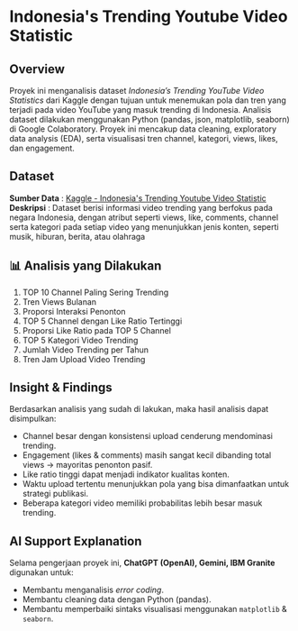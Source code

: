 # Indonesia's Trending Youtube Video Statistic

## Overview
Proyek ini menganalisis dataset *Indonesia’s Trending YouTube Video Statistics* dari Kaggle dengan tujuan untuk menemukan pola dan tren yang terjadi pada video YouTube yang masuk trending di Indonesia. Analisis dataset dilakukan menggunakan Python (pandas, json, matplotlib, seaborn) di Google Colaboratory. Proyek ini mencakup data cleaning, exploratory data analysis (EDA), serta visualisasi tren channel, kategori, views, likes, dan engagement.

## Dataset
**Sumber Data** : [Kaggle - Indonesia's Trending Youtube Video Statistic](https://www.kaggle.com/datasets/syahrulhamdani/indonesias-trending-youtube-video-statistics)
**Deskripsi** : Dataset berisi informasi video trending yang berfokus pada negara Indonesia, dengan atribut seperti views, like, comments, channel serta kategori pada setiap video yang menunjukkan jenis konten, seperti musik, hiburan, berita, atau olahraga

## 📊 Analisis yang Dilakukan
1. TOP 10 Channel Paling Sering Trending  
2. Tren Views Bulanan  
3. Proporsi Interaksi Penonton  
4. TOP 5 Channel dengan Like Ratio Tertinggi  
5. Proporsi Like Ratio pada TOP 5 Channel  
6. TOP 5 Kategori Video Trending  
7. Jumlah Video Trending per Tahun  
8. Tren Jam Upload Video Trending  

## Insight & Findings
Berdasarkan analisis yang sudah di lakukan, maka hasil analisis dapat disimpulkan:
- Channel besar dengan konsistensi upload cenderung mendominasi trending.  
- Engagement (likes & comments) masih sangat kecil dibanding total views → mayoritas penonton pasif.  
- Like ratio tinggi dapat menjadi indikator kualitas konten.  
- Waktu upload tertentu menunjukkan pola yang bisa dimanfaatkan untuk strategi publikasi.  
- Beberapa kategori video memiliki probabilitas lebih besar masuk trending.

## AI Support Explanation
Selama pengerjaan proyek ini, **ChatGPT (OpenAI), Gemini, IBM Granite** digunakan untuk:  
- Membantu menganalisis *error coding*.
- Membantu cleaning data dengan Python (pandas).  
- Membantu memperbaiki sintaks visualisasi menggunakan `matplotlib` & `seaborn`.
